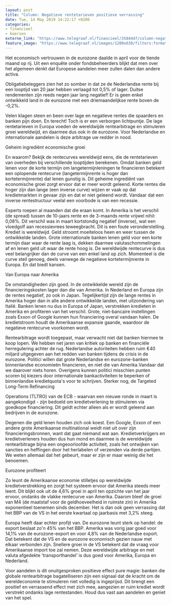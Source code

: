 ```yaml
---
layout: post
title: "Column: Negatieve rentetarieven positieve verrassing"
date: Tue, 14 May 2019 14:22:17 +0200
categories: 
- financieel 
- koersen 
externe_link: "https://www.telegraaf.nl/financieel/3584447/column-negatieve-rentetarieven-positieve-verrassing"
feature_image: "https://www.telegraaf.nl/images/1200x630/filters:format(jpeg):quality(80)/cdn-kiosk-api.telegraaf.nl/ea229352-7642-11e9-89ee-02d1dbdc35d1.jpg"
---
```


<p class="intro">Het economisch vertrouwen in de eurozone daalde in april voor de tiende maand op rij. Uit een enquête onder fondsbeheerders blijkt dat men over het algemeen denkt dat Europese aandelen meer zullen dalen dan andere activa.</p> <p>Obligatiebeleggers zien het zo somber in dat ze de Nederlandse rente bij een looptijd van 20 jaar hebben verlaagd tot 0,5% of lager. Duitse rendementen zijn reeds negen jaar lang negatief! Er is geen enkel ontwikkeld land in de eurozone met een driemaandelijkse rente boven de -0,2%.</p><p>Velen klagen steen en been over lage en negatieve rentes die spaarders en banken pijn doen. En terecht! Toch is er een verborgen lichtpuntje. De lage rentetarieven in Europa voeden de wereldwijde rentearbitrage en stimuleren groei wereldwijd, en daarmee dus ook in de eurozone. Voor Nederlandse en internationale aandelen is deze arbitrage uw redder in nood.</p><p>Geheim ingrediënt economische groei</p><p>En waarom? Bekijk de rentecurves wereldwijd eens, die de rentetarieven van overheden bij verschillende looptijden berekenen. Omdat banken geld lenen voor de korte termijn om langetermijnleningen te financieren betekent een oplopende rentecurve (langetermijnrente is hoger dan kortetermijnrente) dat lenen gunstig is. Dit geheime ingrediënt van economische groei zorgt ervoor dat er meer wordt geleend. Korte rentes die hoger zijn dan lange (een inverse curve) wijzen er vaak op dat kredietmarkten in gevaar zijn en dat er niet geleend wordt. Vandaar dat een inverse rentestructuur veelal een voorbode is van een recessie.</p><p>Experts roepen al maanden dat die eraan komt. In Amerika is het verschil (de spread) tussen de 10-jaars rente en de 3-maands rente vrijwel nihil: 0,08%. Dit verschil was in maart kortstondig negatief (inverse), wat een vloedgolf aan recessievrees teweegbracht. Dit is een foute veronderstelling. Krediet is wereldwijd. Geld stroomt moeiteloos heen en weer tussen de ontwikkelde landen. Grote internationale banken lenen geld voor een korte termijn daar waar de rente laag is, dekken daarmee valutaschommelingen af en lenen geld uit waar de rente hoog is. De wereldwijde rentecurve is dus veel belangrijker dan de curve van een enkel land op zich. Momenteel is die curve steil genoeg, deels vanwege de negatieve kortetermijnrente in Europa. En dat biedt kansen.</p><p>Van Europa naar Amerika</p><p>De omstandigheden zijn goed. In de ontwikkelde wereld zijn de financieringskosten lager dan die van Amerika. In Nederland en Europa zijn de rentes negatief, zo ook in Japan. Tegelijkertijd zijn de lange rentes in Amerika hoger dan in alle andere ontwikkelde landen, met uitzondering van Italië. Banken lenen nu dus in Europa of Japan, verstrekken kredieten in Amerika en profiteren van het verschil. Grote, niet-bancaire instellingen zoals Exxon of Google kunnen hun financiering overal vandaan halen. De kredietstroom houdt de Amerikaanse expansie gaande, waardoor de negatieve rentecurve voorkomen wordt.</p><p>Rentearbitrage wordt toegepast, maar verwacht niet dat banken hiermee te koop lopen. We hebben net jaren van kritiek op banken en financiële herregulering achter de rug. Nederlandse autoriteiten hebben ruim €40 miljard uitgegeven aan het redden van banken tijdens de crisis in de eurozone. Politici willen dat grote Nederlandse en eurozone-banken binnenlandse economieën financieren, en niet die van Amerika.Vandaar dat we daarover niets horen. Overigens kunnen politici misschien punten scoren bij kiezers door internationale bankactiviteiten te beperken of binnenlandse kredietquota's voor te schrijven. Sterker nog, de Targeted Long-Term Refinancing</p><p>Operations (TLTRO) van de ECB - waarvan een nieuwe ronde in maart is aangekondigd - zijn bedoeld om kredietverlening te stimuleren via goedkope financiering. Dit geldt echter alleen als er wordt geleend aan bedrijven in de eurozone.</p><p>Degenen die geld lenen houden zich ook koest. Een Google, Exxon of een andere grote Amerikaanse multinational weidt niet uit over zijn financieringsbronnen, want dat gaat niemand wat aan. Kredietverkrijgers en kredietverleners houden dus hun mond en daarmee is de wereldwijde rentearbitrage bijna een ongeoorloofde activiteit, zoals het ontwijken van sancties en heffingen door het herlabelen of verzenden via derde partijen. We weten allemaal dat het gebeurt, maar er zijn er maar weinig die het benoemen.</p><p>Eurozone profiteert</p><p>Zo leunt de Amerikaanse economie stilletjes op wereldwijde kredietverstrekking en zorgt het systeem ervoor dat Amerika steeds meer leent. Dit blijkt ook uit de 4,6% groei in april ten opzichte van het jaar ervoor, ondanks de vlakke rentecurve van Amerika. Daarom bleef de groei van M4 (de maatstaf voor de geldhoeveelheid in ruimste zin) in Amerika exponentieel toenemen sinds december. Het is dan ook geen verrassing dat het BBP van de VS in het eerste kwartaal op jaarbasis met 3,2% steeg.</p><p>Europa heeft daar echter profijt van. De eurozone leunt sterk op handel: de export beslaat zo'n 45% van het BBP. Amerika was vorig jaar goed voor 14,1% van de eurozone-export en voor 4,8% van de Nederlandse export. Dat betekent dat de VS en de eurozone economisch gezien nauw met elkaar verbonden zijn. Snellere groei in de VS betekent dat de vraag voor Amerikaanse import toe zal nemen. Deze wereldwijde arbitrage en met valuta afgedekte ’transporthandel’ is dus goed voor Amerika, Europa en Nederland.</p><p>Voor aandelen is dit onuitgesproken positieve effect pure magie: banken die globale rentearbitrage bagatelliseren zijn een signaal dat de kracht om de wereldeconomie te stimuleren niet volledig is ingeprijsd. Dit brengt een positief en verrassend effect met zich mee, aangezien er ruim krediet wordt verstrekt ondanks lage rentestanden. Houd dus vast aan aandelen en geniet van het spel.</p>
